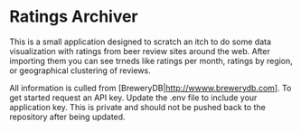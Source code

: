 Ratings Archiver
================
This is a small application designed to scratch an itch to do some data visualization with ratings from 
beer review sites around the web. After importing them you can see trneds like ratings per month, ratings
by region, or geographical clustering of reviews.

All information is culled from [BreweryDB|http://wwww.brewerydb.com]. To get started request an API key. Update the .env file to include your application key. This is private and should not be pushed back to the repository after being updated.
